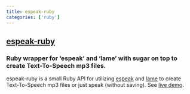 ```yaml
---
title: espeak-ruby
categories: ['ruby']
---
```

## [espeak-ruby](https://github.com/dejan/espeak-ruby)

### Ruby wrapper for  ‘espeak’ and ‘lame’ with sugar on top to create Text-To-Speech mp3 files. 


espeak-ruby is a small Ruby API for utilizing [espeak](http://espeak.sourceforge.net) and [lame](http://lame.sourceforge.net/) to create Text-To-Speech mp3 files or just speak (without saving). See [live demo](https://espeak.rors.org/).
